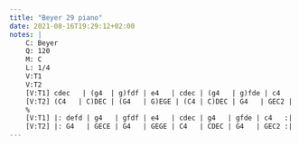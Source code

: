 ```yaml
---
title: "Beyer 29 piano"
date: 2021-08-16T19:29:12+02:00
notes: |
    C: Beyer
    Q: 120
    M: C
    L: 1/4
    V:T1
    V:T2
    [V:T1] cdec   | (g4  | g)fdf | e4   | cdec | (g4   | g)fde | c4   ||
    [V:T2] (C4   | C)DEC | (G4   | G)EGE | (C4 | C)DEC | G4   | GEC2 ||
    %
    [V:T1] |: defd | g4   | gfdf | e4   | cdec | g4   | gfde | c4   :|
    [V:T2] |: G4   | GECE | G4   | GEGE | C4   | CDEC | G4   | GEC2 :|
---
```

